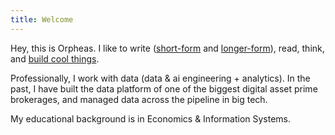 ```yaml
---
title: Welcome
---
```

Hey, this is Orpheas. I like to write ([short-form](https://x.com/orphcorp) and [longer-form](https://hyperinformation.substack.com/)), read, think, and [build cool things](https://github.com/orpheas).

Professionally, I work with data (data & ai engineering + analytics). In the past, I have built the data platform of one of the biggest digital asset prime brokerages, and managed data across the pipeline in big tech.

My educational background is in Economics & Information Systems.

